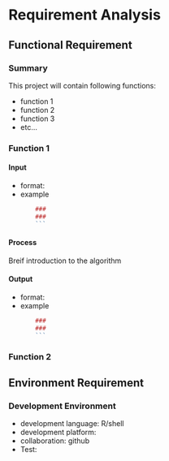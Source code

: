 # Requirement Analysis

##  Functional Requirement

### Summary

This project will contain following functions:
- function 1
- function 2
- function 3
- etc...

### Function 1

#### Input 
- format:
- example
	```r
		### 
		### 
		```
	
#### Process

Breif introduction to the algorithm

#### Output
- format:
- example
	```r
		### 
		### 
		```

### Function 2

## Environment Requirement

### Development Environment
 - development language: R/shell
 - development platform: 
 - collaboration: github
 - Test:


<!--stackedit_data:
eyJoaXN0b3J5IjpbMTMzMTQxODQ4MSwtMTMzOTA3MjU4MSwtMT
Y3MDQyNzM1MV19
-->